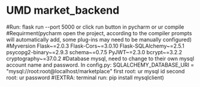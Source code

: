 # UMD market_backend
#Run: flask run --port 5000 or click run button in pycharm or ur compile
#Requirment(pycharm open the project, according to the compiler prompts will automatically add, some plug-ins may need to be manually configured)
#Myversion
Flask~=2.0.3
Flask-Cors~=3.0.10
Flask-SQLAlchemy~=2.5.1
psycopg2-binary~=2.9.3
schema~=0.7.5
PyJWT~=2.3.0
bcrypt~=3.2.2
cryptography~=37.0.2
#Database mysql, need to change to their own mysql account name and password. In config.py: SQLALCHEMY_DATABASE_URI = "mysql://root:root@localhost/marketplace"
first root: ur mysql id  second root: ur password
#(EXTRA: terminal run: pip install mysqlclient)


